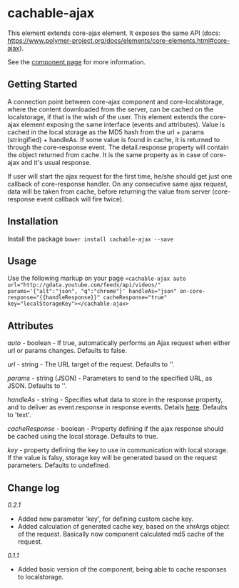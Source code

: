 cachable-ajax
================
This element extends core-ajax element. It exposes the same API (docs: https://www.polymer-project.org/docs/elements/core-elements.html#core-ajax).

See the [component page](http://domderen.github.io/components/cachable-ajax) for more information.

## Getting Started

A connection point between core-ajax component and core-localstorage, where 
the content downloaded from the server, can be cached on the localstorage, if that is the wish of the user.
This element extends the core-ajax element exposing the same interface (events and attributes).
Value is cached in the local storage as the MD5 hash from the url + params (stringified) + handleAs.
If some value is found in cache, it is returned to through the core-response event. The detail.response
property will contain the object returned from cache. It is the same property as in case of 
core-ajax and it's usual response.

If user will start the ajax request for the first time, he/she should get just one callback of 
core-response handler. On any consecutive same ajax request, data will be taken from cache,
before returning the value from server (core-response event callback will fire twice).

## Installation

Install the package
`bower install cachable-ajax --save`

## Usage

Use the following markup on your page
`<cachable-ajax
auto
url="http://gdata.youtube.com/feeds/api/videos/"
params='{"alt":"json", "q":"chrome"}'
handleAs="json"
on-core-response="{{handleResponse}}"
cacheResponse="true"
key="localStorageKey"></cachable-ajax>`

## Attributes

*auto* - boolean - If true, automatically performs an Ajax request when either url or params changes. Defaults to false.

*url* - string - The URL target of the request. Defaults to ''.

*params* - string (JSON) - Parameters to send to the specified URL, as JSON. Defaults to ''.

*handleAs* - string - Specifies what data to store in the response property, and to deliver as event.response in response events. Details [here](https://www.polymer-project.org/docs/elements/core-elements.html#core-ajax). Defaults to 'text'.

*cacheResponse* - boolean - Property defining if the ajax response should be cached using the local storage. Defaults to true.

*key* - property defining the key to use in communication with local storage. If the value is falsy, storage key will be generated based on the request parameters. Defaults to undefined.

## Change log

*0.2.1*
- Added new parameter 'key', for defining custom cache key.
- Added calculation of generated cache key, based on the xhrArgs object of the request. Basically now component calculated md5 cache of the request.

*0.1.1*
- Added basic version of the component, being able to cache responses to localstorage.

